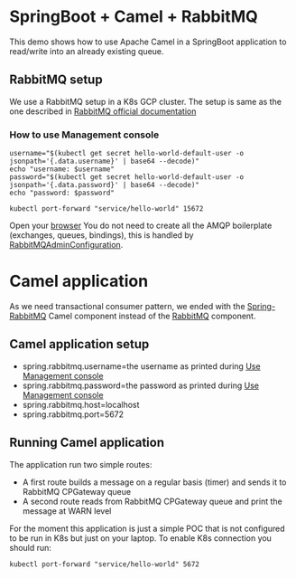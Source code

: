 # SpringBoot + Camel + RabbitMQ
This demo shows how to use Apache Camel in a SpringBoot application to read/write into an already existing queue.
## RabbitMQ setup
We use a RabbitMQ setup in a K8s GCP cluster. The setup is same as the one described in [RabbitMQ official documentation](https://www.rabbitmq.com/kubernetes/operator/quickstart-operator.html)

### How to use Management console

```
username="$(kubectl get secret hello-world-default-user -o jsonpath='{.data.username}' | base64 --decode)"
echo "username: $username"
password="$(kubectl get secret hello-world-default-user -o jsonpath='{.data.password}' | base64 --decode)"
echo "password: $password"

kubectl port-forward "service/hello-world" 15672
```

Open your [browser](http://localhost:15672/) 
You do not need to create all the AMQP boilerplate (exchanges, queues, bindings), this is handled by [RabbitMQAdminConfiguration](https://github.com/vincentditlevinz/demo/blob/e8c7208841beede9ac0214070edb1a1cd1cca66c/src/main/kotlin/com/example/demo/RabbitMQAdminConfiguration.kt#L14).

# Camel application

As we need transactional consumer pattern, we ended with the [Spring-RabbitMQ](https://camel.apache.org/components/latest/spring-rabbitmq-component.html) Camel component instead of the [RabbitMQ](https://camel.apache.org/components/latest/rabbitmq-component.html) component.
## Camel application setup
* spring.rabbitmq.username=the username as printed during [Use Management console](#use-management-console)
* spring.rabbitmq.password=the password as printed during [Use Management console](#use-management-console)
* spring.rabbitmq.host=localhost
* spring.rabbitmq.port=5672

## Running Camel application
The application run two simple routes:
* A first route builds a message on a regular basis (timer) and sends it to RabbitMQ CPGateway queue
* A second route reads from RabbitMQ CPGateway queue and print the message at WARN level

For the moment this application is just a simple POC that is not configured to be run in K8s but just on your laptop. To enable K8s connection you should run:

`kubectl port-forward "service/hello-world" 5672`
